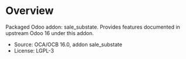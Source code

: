 # Overview

Packaged Odoo addon: sale_substate. Provides features documented in upstream Odoo 16 under this addon.

- Source: OCA/OCB 16.0, addon sale_substate
- License: LGPL-3
